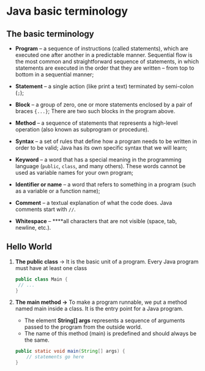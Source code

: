 # Java basic terminology

## The basic terminology

- **Program** – a sequence of instructions (called statements), which are executed one after another in a predictable manner. Sequential flow is the most common and straightforward sequence of statements, in which statements are executed in the order that they are written – from top to bottom in a sequential manner;

- **Statement** – a single action (like print a text) terminated by semi-colon (`;`);
- **Block** – a group of zero, one or more statements enclosed by a pair of braces `{...}`; There are two such blocks in the program above.
- **Method** – a sequence of statements that represents a high-level operation (also known as subprogram or procedure).
- **Syntax** – a set of rules that define how a program needs to be written in order to be valid; Java has its own specific syntax that we will learn;
- **Keyword** – a word that has a special meaning in the programming language (`public`, `class`, and many others). These words cannot be used as variable names for your own program;
- **Identifier or name** – a word that refers to something in a program (such as a variable or a function name);
- **Comment** – a textual explanation of what the code does. Java comments start with `//`.
- **Whitespace** – \*\*\*\*all characters that are not visible (space, tab, newline, etc.).

## Hello World

1. **The public class** → It is the basic unit of a program. Every Java program must have at least one class

   ```java
   public class Main {
   	// ...
   }
   ```

2. **The main method →** To make a program runnable, we put a method named main inside a class. It is the entry point for a Java program.

   - The element **String[] args** represents a sequence of arguments passed to the program from the outside world.
   - The name of this method (main) is predefined and should always be the same.

   ```java
   public static void main(String[] args) {
       // statements go here
   }
   ```
